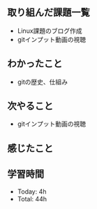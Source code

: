 ## 取り組んだ課題一覧
- Linux課題のブログ作成
- gitインプット動画の視聴
## わかったこと
- gitの歴史、仕組み
## 次やること
- gitインプット動画の視聴
## 感じたこと
## 学習時間
- Today: 4h
- Total: 44h
